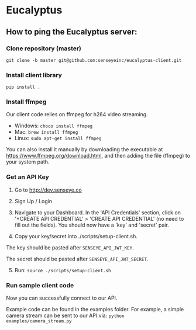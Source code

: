 # Eucalyptus

## How to ping the Eucalyptus server:

### Clone repository (master)
`git clone -b master git@github.com:senseyeinc/eucalyptus-client.git`

### Install client library
`pip install .`

### Install ffmpeg
Our client code relies on ffmpeg for h264 video streaming.

* Windows: `choco install ffmpeg`
* Mac: `brew install ffmpeg`
* Linux: `sudo apt-get install ffmpeg`

You can also install it manually by downloading the executable at https://www.ffmpeg.org/download.html, and then adding the file (ffmpeg) to your system path.

### Get an API Key
1. Go to http://dev.senseye.co

2. Sign Up / Login

3. Navigate to your Dashboard. In the 'API Credentials' section, click on '+CREATE API CREDENTIAL' > 'CREATE API CREDENTIAL' (no need to fill out the fields). You should now have a 'key' and 'secret' pair.

4. Copy your key/secret into ./scripts/setup-client.sh.

The key should be pasted after `SENSEYE_API_JWT_KEY`.

The secret should be pasted after `SENSEYE_API_JWT_SECRET`.

5. Run: `source ./scripts/setup-client.sh`

### Run sample client code
Now you can successfully connect to our API.

Example code can be found in the examples folder.
For example, a simple camera stream can be sent to our API via: `python examples/camera_stream.py`
